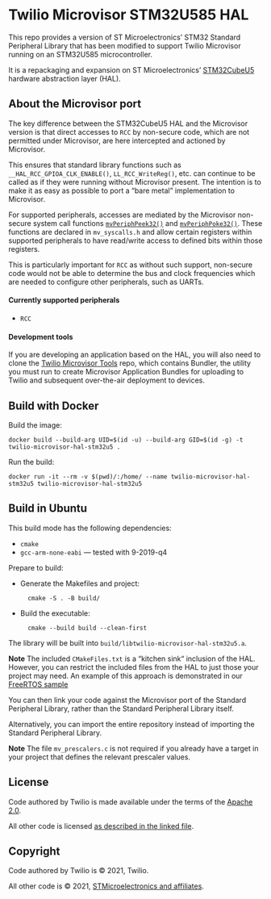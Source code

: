 # Twilio Microvisor STM32U585 HAL

This repo provides a version of ST Microelectronics’ STM32 Standard Peripheral Library that has been modified to support Twilio Microvisor running on an STM32U585 microcontroller.

It is a repackaging and expansion on ST Microelectronics’ [STM32CubeU5](https://github.com/STMicroelectronics/STM32CubeU5) hardware abstraction layer (HAL).

## About the Microvisor port

The key difference between the STM32CubeU5 HAL and the Microvisor version is that direct accesses to `RCC` by non-secure code, which are not permitted under Microvisor, are here intercepted and actioned by Microvisor.

This ensures that standard library functions such as `__HAL_RCC_GPIOA_CLK_ENABLE()`, `LL_RCC_WriteReg()`, etc. can continue to be called as if they were running without Microvisor present. The intention is to make it as easy as possible to port a “bare metal” implementation to Microvisor.

For supported peripherals, accesses are mediated by the Microvisor non-secure system call functions [`mvPeriphPeek32()`](https://www.twilio.com/docs/iot/microvisor/api/device#mvperiphpeek32) and [`mvPeriphPoke32()`](https://www.twilio.com/docs/iot/microvisor/api/device#mvperiphpoke32). These functions are declared in `mv_syscalls.h` and allow certain registers within supported peripherals to have read/write access to defined bits within those registers.

This is particularly important for `RCC` as without such support, non-secure code would not be able to determine the bus and clock frequencies which are needed to configure other peripherals, such as UARTs.

#### Currently supported peripherals

* `RCC`

#### Development tools

If you are developing an application based on the HAL, you will also need to clone the [Twilio Microvisor Tools](https://github.com/twilio/twilio-microvisor-tools) repo, which contains Bundler, the utility you must run to create Microvisor Application Bundles for uploading to Twilio and subsequent over-the-air deployment to devices.

## Build with Docker

Build the image:

```shell
docker build --build-arg UID=$(id -u) --build-arg GID=$(id -g) -t twilio-microvisor-hal-stm32u5 .
```

Run the build:

```shell
docker run -it --rm -v $(pwd)/:/home/ --name twilio-microvisor-hal-stm32u5 twilio-microvisor-hal-stm32u5
```

## Build in Ubuntu

This build mode has the following dependencies:

- `cmake`
- `gcc-arm-none-eabi` — tested with 9-2019-q4

Prepare to build:

- Generate the Makefiles and project:

        cmake -S . -B build/

- Build the executable:

        cmake --build build --clean-first

The library will be built into `build/libtwilio-microvisor-hal-stm32u5.a`.

**Note** The included `CMakeFiles.txt` is a “kitchen sink“ inclusion of the HAL. However, you can restrict the included files from the HAL to just those your project may need. An example of this approach is demonstrated in our [FreeRTOS sample](https://github.com/twilio/twilio-microvisor-freertos/)

You can then link your code against the Microvisor port of the Standard Peripheral Library, rather than the Standard Peripheral Library itself.

Alternatively, you can import the entire repository instead of importing the Standard Peripheral Library.

**Note** The file `mv_prescalers.c` is not required if you already have a target in your project that defines the relevant prescaler values.

## License

Code authored by Twilio is made available under the terms of the [Apache 2.0](LICENSE).

All other code is licensed [as described in the linked file](LICENSE-STM32CubeU5.md).

## Copyright

Code authored by Twilio is © 2021, Twilio.

All other code is © 2021, [STMicroelectronics and affiliates](LICENSE-STM32CubeU5.md).
